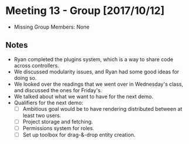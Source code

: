 # Meeting 13 - Group [2017/10/12]
- Missing Group Members: None

## Notes
- Ryan completed the plugins system, which is a way to share code across controllers.
- We discussed modularity issues, and Ryan had some good ideas for doing so.
- We looked over the readings that we went over in Wednesday's class, and discussed the ones for Friday's.
- We talked about what we want to have for the next demo.
- Qualifiers for the next demo:
  - [ ] Ambitious goal would be to have rendering distributed between at least two users.
  - [ ] Project storage and fetching.
  - [ ] Permissions system for roles.
  - [ ] Set up toolbox for drag-&-drop entity creation.
